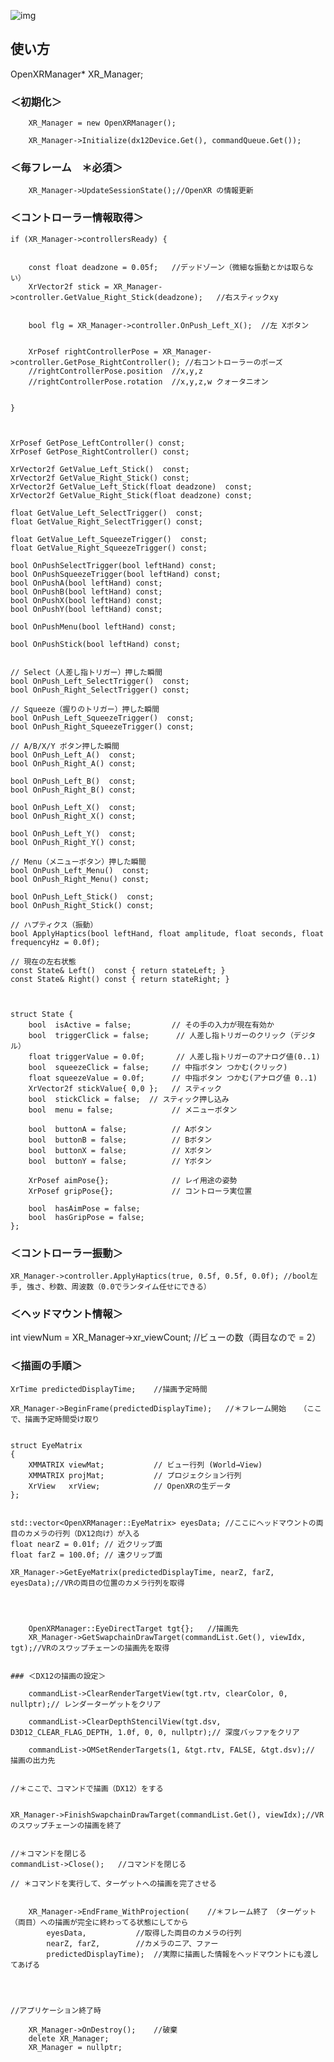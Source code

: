 
![img](screenshots/runtime_quest.jpg)


## 使い方


OpenXRManager* XR_Manager;



### ＜初期化＞
        XR_Manager = new OpenXRManager();

        XR_Manager->Initialize(dx12Device.Get(), commandQueue.Get());


### ＜毎フレーム　＊必須＞

        
        XR_Manager->UpdateSessionState();//OpenXR の情報更新


### ＜コントローラー情報取得＞


	if (XR_Manager->controllersReady) {


		const float deadzone = 0.05f;	//デッドゾーン（微細な振動とかは取らない）
		XrVector2f stick = XR_Manager->controller.GetValue_Right_Stick(deadzone);	//右スティックxy


		bool flg = XR_Manager->controller.OnPush_Left_X();	//左 Xボタン

	
		XrPosef rightControllerPose = XR_Manager->controller.GetPose_RightController();	//右コントローラーのポーズ
		//rightControllerPose.position	//x,y,z
		//rightControllerPose.rotation	//x,y,z,w クォータニオン


	}



    XrPosef GetPose_LeftController() const;
    XrPosef GetPose_RightController() const;

    XrVector2f GetValue_Left_Stick()  const;
    XrVector2f GetValue_Right_Stick() const;
    XrVector2f GetValue_Left_Stick(float deadzone)  const;
    XrVector2f GetValue_Right_Stick(float deadzone) const;

    float GetValue_Left_SelectTrigger()  const;
    float GetValue_Right_SelectTrigger() const;

    float GetValue_Left_SqueezeTrigger()  const;
    float GetValue_Right_SqueezeTrigger() const;

    bool OnPushSelectTrigger(bool leftHand) const;
    bool OnPushSqueezeTrigger(bool leftHand) const;
    bool OnPushA(bool leftHand) const;
    bool OnPushB(bool leftHand) const;
    bool OnPushX(bool leftHand) const;
    bool OnPushY(bool leftHand) const;

    bool OnPushMenu(bool leftHand) const;

    bool OnPushStick(bool leftHand) const;


    // Select（人差し指トリガー）押した瞬間
    bool OnPush_Left_SelectTrigger()  const;
    bool OnPush_Right_SelectTrigger() const;

    // Squeeze（握りのトリガー）押した瞬間
    bool OnPush_Left_SqueezeTrigger()  const;
    bool OnPush_Right_SqueezeTrigger() const;

    // A/B/X/Y ボタン押した瞬間
    bool OnPush_Left_A()  const;
    bool OnPush_Right_A() const;

    bool OnPush_Left_B()  const;
    bool OnPush_Right_B() const;

    bool OnPush_Left_X()  const;
    bool OnPush_Right_X() const;

    bool OnPush_Left_Y()  const;
    bool OnPush_Right_Y() const;

    // Menu（メニューボタン）押した瞬間
    bool OnPush_Left_Menu()  const;
    bool OnPush_Right_Menu() const;

    bool OnPush_Left_Stick()  const;
    bool OnPush_Right_Stick() const;

    // ハプティクス（振動）
    bool ApplyHaptics(bool leftHand, float amplitude, float seconds, float frequencyHz = 0.0f);

    // 現在の左右状態
    const State& Left()  const { return stateLeft; }
    const State& Right() const { return stateRight; }



    struct State {
        bool  isActive = false;         // その手の入力が現在有効か
        bool  triggerClick = false;      // 人差し指トリガーのクリック（デジタル）
        float triggerValue = 0.0f;       // 人差し指トリガーのアナログ値(0..1)
        bool  squeezeClick = false;     // 中指ボタン つかむ(クリック)
        float squeezeValue = 0.0f;      // 中指ボタン つかむ(アナログ値 0..1)
        XrVector2f stickValue{ 0,0 };   // スティック
        bool  stickClick = false;  // スティック押し込み
        bool  menu = false;             // メニューボタン

        bool  buttonA = false;          // Aボタン
        bool  buttonB = false;          // Bボタン
        bool  buttonX = false;          // Xボタン
        bool  buttonY = false;          // Yボタン

        XrPosef aimPose{};              // レイ用途の姿勢
        XrPosef gripPose{};             // コントローラ実位置

        bool  hasAimPose = false;
        bool  hasGripPose = false;
    };



### ＜コントローラー振動＞


	XR_Manager->controller.ApplyHaptics(true, 0.5f, 0.5f, 0.0f); //bool左手, 強さ、秒数、周波数（0.0でランタイム任せにできる）





### ＜ヘッドマウント情報＞

int viewNum = XR_Manager->xr_viewCount;	//ビューの数（両目なので = 2）




### ＜描画の手順＞

	XrTime predictedDisplayTime;    //描画予定時間

	XR_Manager->BeginFrame(predictedDisplayTime);	//＊フレーム開始	（ここで、描画予定時間受け取り


    struct EyeMatrix
    {
        XMMATRIX viewMat;           // ビュー行列 (World→View)
        XMMATRIX projMat;           // プロジェクション行列
        XrView   xrView;            // OpenXRの生データ
    };


	std::vector<OpenXRManager::EyeMatrix> eyesData;	//ここにヘッドマウントの両目のカメラの行列（DX12向け）が入る
	float nearZ = 0.01f; // 近クリップ面
	float farZ = 100.0f; // 遠クリップ面

	XR_Manager->GetEyeMatrix(predictedDisplayTime, nearZ, farZ, eyesData);//VRの両目の位置のカメラ行列を取得



        
        OpenXRManager::EyeDirectTarget tgt{};   //描画先
        XR_Manager->GetSwapchainDrawTarget(commandList.Get(), viewIdx, tgt);//VRのスワップチェーンの描画先を取得


	### ＜DX12の描画の設定＞
        
        commandList->ClearRenderTargetView(tgt.rtv, clearColor, 0, nullptr);// レンダーターゲットをクリア

        commandList->ClearDepthStencilView(tgt.dsv, D3D12_CLEAR_FLAG_DEPTH, 1.0f, 0, 0, nullptr);// 深度バッファをクリア

        commandList->OMSetRenderTargets(1, &tgt.rtv, FALSE, &tgt.dsv);// 描画の出力先


	//＊ここで、コマンドで描画（DX12）をする


	XR_Manager->FinishSwapchainDrawTarget(commandList.Get(), viewIdx);//VRのスワップチェーンの描画を終了


	//＊コマンドを閉じる
	commandList->Close();   //コマンドを閉じる

	// ＊コマンドを実行して、ターゲットへの描画を完了させる


        XR_Manager->EndFrame_WithProjection(	//＊フレーム終了　（ターゲット（両目）への描画が完全に終わってる状態にしてから
            eyesData,			//取得した両目のカメラの行列
            nearZ, farZ,		//カメラのニア、ファー
            predictedDisplayTime);	//実際に描画した情報をヘッドマウントにも渡してあげる




	//アプリケーション終了時

        XR_Manager->OnDestroy();	//破棄
        delete XR_Manager;
        XR_Manager = nullptr;


